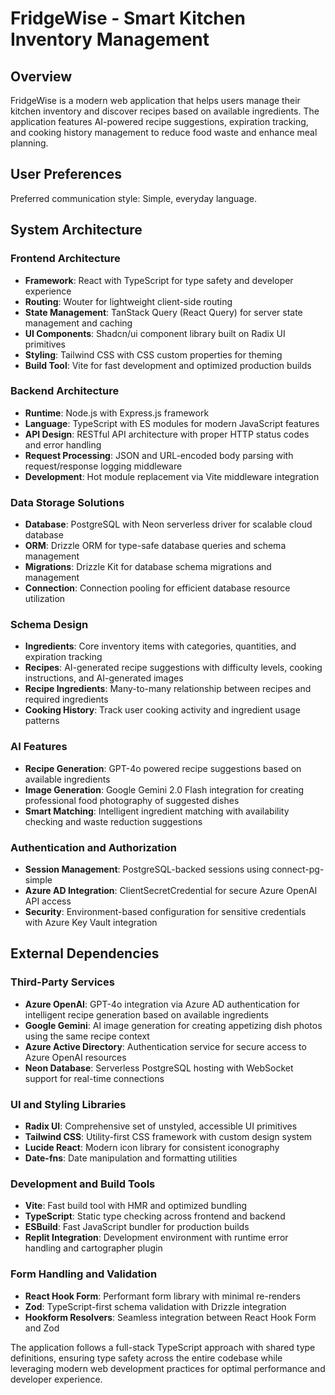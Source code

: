 # FridgeWise - Smart Kitchen Inventory Management

## Overview

FridgeWise is a modern web application that helps users manage their kitchen inventory and discover recipes based on available ingredients. The application features AI-powered recipe suggestions, expiration tracking, and cooking history management to reduce food waste and enhance meal planning.

## User Preferences

Preferred communication style: Simple, everyday language.

## System Architecture

### Frontend Architecture

- **Framework**: React with TypeScript for type safety and developer experience
- **Routing**: Wouter for lightweight client-side routing
- **State Management**: TanStack Query (React Query) for server state management and caching
- **UI Components**: Shadcn/ui component library built on Radix UI primitives
- **Styling**: Tailwind CSS with CSS custom properties for theming
- **Build Tool**: Vite for fast development and optimized production builds

### Backend Architecture

- **Runtime**: Node.js with Express.js framework
- **Language**: TypeScript with ES modules for modern JavaScript features
- **API Design**: RESTful API architecture with proper HTTP status codes and error handling
- **Request Processing**: JSON and URL-encoded body parsing with request/response logging middleware
- **Development**: Hot module replacement via Vite middleware integration

### Data Storage Solutions

- **Database**: PostgreSQL with Neon serverless driver for scalable cloud database
- **ORM**: Drizzle ORM for type-safe database queries and schema management
- **Migrations**: Drizzle Kit for database schema migrations and management
- **Connection**: Connection pooling for efficient database resource utilization

### Schema Design

- **Ingredients**: Core inventory items with categories, quantities, and expiration tracking
- **Recipes**: AI-generated recipe suggestions with difficulty levels, cooking instructions, and AI-generated images
- **Recipe Ingredients**: Many-to-many relationship between recipes and required ingredients
- **Cooking History**: Track user cooking activity and ingredient usage patterns

### AI Features

- **Recipe Generation**: GPT-4o powered recipe suggestions based on available ingredients
- **Image Generation**: Google Gemini 2.0 Flash integration for creating professional food photography of suggested dishes
- **Smart Matching**: Intelligent ingredient matching with availability checking and waste reduction suggestions

### Authentication and Authorization

- **Session Management**: PostgreSQL-backed sessions using connect-pg-simple
- **Azure AD Integration**: ClientSecretCredential for secure Azure OpenAI API access
- **Security**: Environment-based configuration for sensitive credentials with Azure Key Vault integration

## External Dependencies

### Third-Party Services

- **Azure OpenAI**: GPT-4o integration via Azure AD authentication for intelligent recipe generation based on available ingredients
- **Google Gemini**: AI image generation for creating appetizing dish photos using the same recipe context
- **Azure Active Directory**: Authentication service for secure access to Azure OpenAI resources
- **Neon Database**: Serverless PostgreSQL hosting with WebSocket support for real-time connections

### UI and Styling Libraries

- **Radix UI**: Comprehensive set of unstyled, accessible UI primitives
- **Tailwind CSS**: Utility-first CSS framework with custom design system
- **Lucide React**: Modern icon library for consistent iconography
- **Date-fns**: Date manipulation and formatting utilities

### Development and Build Tools

- **Vite**: Fast build tool with HMR and optimized bundling
- **TypeScript**: Static type checking across frontend and backend
- **ESBuild**: Fast JavaScript bundler for production builds
- **Replit Integration**: Development environment with runtime error handling and cartographer plugin

### Form Handling and Validation

- **React Hook Form**: Performant form library with minimal re-renders
- **Zod**: TypeScript-first schema validation with Drizzle integration
- **Hookform Resolvers**: Seamless integration between React Hook Form and Zod

The application follows a full-stack TypeScript approach with shared type definitions, ensuring type safety across the entire codebase while leveraging modern web development practices for optimal performance and developer experience.
